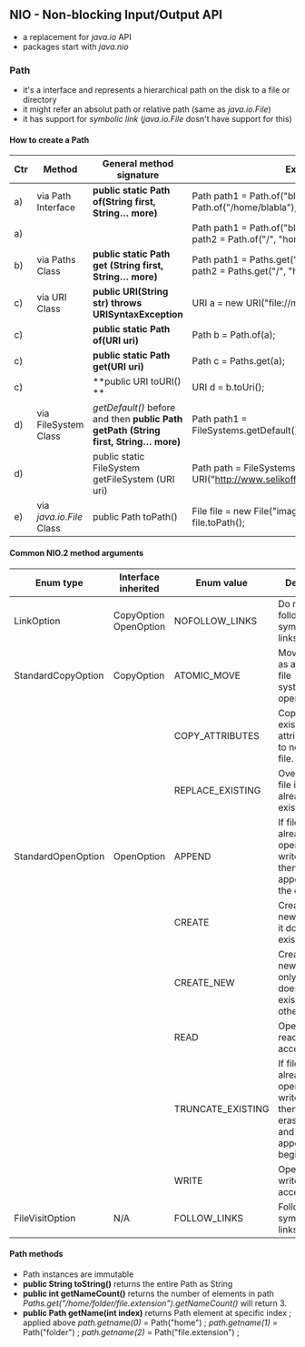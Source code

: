 ## NIO - Non‐blocking Input/Output API

  - a replacement for _java.io_ API
  - packages start with _java.nio_

### Path
  - it's a interface and represents a hierarchical path on the disk to a file or directory
  - it might refer an absolut path or relative path (same as _java.io.File_)
  - it has support for _symbolic link_ (_java.io.File_ dosn't have support for this)
#### How to create a Path
| Ctr | Method | General method signature |Example |
| ----| -------|----|------|
| a) | via Path Interface | **public static Path of(String first, String… more)** | Path path1 = Path.of("bla/image.png"); Path path2 = Path.of("/home/blabla"); |
| a) |  | | Path path1 = Path.of("bla", "image.png"); Path path2 = Path.of("/", "home", "blabla"); |
| b) | via Paths Class | **public static Path get (String first, String… more)** | Path path1 = Paths.get("bla/image.png"); Path path2 = Paths.get("/", "home", "blabla"); |
| c) | via URI Class | **public URI(String str) throws URISyntaxException** | URI a = new URI("file://myfile.txt"); |
| c) | | **public static Path of(URI uri)** | Path b = Path.of(a); |
| c) | | **public static Path get(URI uri)** | Path c = Paths.get(a); | 
| c) | | **public URI toURI() **| URI d = b.toUri(); | 
| d) | via FileSystem Class | _getDefault()_ before and then **public Path getPath (String first, String… more)** | Path path1 = FileSystems.getDefault().getPath("bla/image.png"); |
| d) |  | public static FileSystem getFileSystem (URI uri) | Path path = FileSystems.getFileSystem(new URI("http://www.selikoff.net")).getPath("blabla.txt"); |
| e) | via _java.io.File_ Class | public Path toPath() | File file = new File("image.png"); Path path = file.toPath(); | 
#### Common NIO.2 method arguments
|Enum type|Interface inherited | Enum value | Details |
|-----| ---- | --- | --- | 
|LinkOption | CopyOption OpenOption | NOFOLLOW_LINKS | Do not follow symbolic links. |
| StandardCopyOption | CopyOption | ATOMIC_MOVE  | Move file as atomic file system operation. |
|  | | COPY_ATTRIBUTES | Copy existing attributes to new file. |
|  | | REPLACE_EXISTING | Overwrite file if it already exists. |
| StandardOpenOption  | OpenOption  | APPEND | If file is already open for write, then append to the end. |
| | | CREATE | Create a new file if it does not exist. |
| | | CREATE_NEW | Create a new file only if it does not exist, fail otherwise. |
| | | READ  | Open for read access. | 
| | | TRUNCATE_EXISTING | If file is already open for write, then erase file and append to beginning. | 
| | | WRITE  | Open for write access. | 
| FileVisitOption | N/A | FOLLOW_LINKS  | Follow symbolic links. |
#### Path methods
- Path instances are immutable
- **public String toString()** returns the entire Path as String
- **public int getNameCount()** returns the number of elements in path _Paths.get("/home/folder/file.extension").getNameCount()_ will return 3.
- **public Path getName(int index)** returns Path element at specific index ; applied above _path.getname(0)_ = Path("home") ; _path.getname(1)_ = Path("folder") ; _path.getname(2)_ = Path("file.extension") ; 



